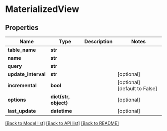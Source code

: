 # MaterializedView

## Properties
Name | Type | Description | Notes
------------ | ------------- | ------------- | -------------
**table_name** | **str** |  | 
**name** | **str** |  | 
**query** | **str** |  | 
**update_interval** | **str** |  | [optional] 
**incremental** | **bool** |  | [optional] [default to False]
**options** | **dict(str, object)** |  | [optional] 
**last_update** | **datetime** |  | [optional] 

[[Back to Model list]](../README.md#documentation-for-models) [[Back to API list]](../README.md#documentation-for-api-endpoints) [[Back to README]](../README.md)



